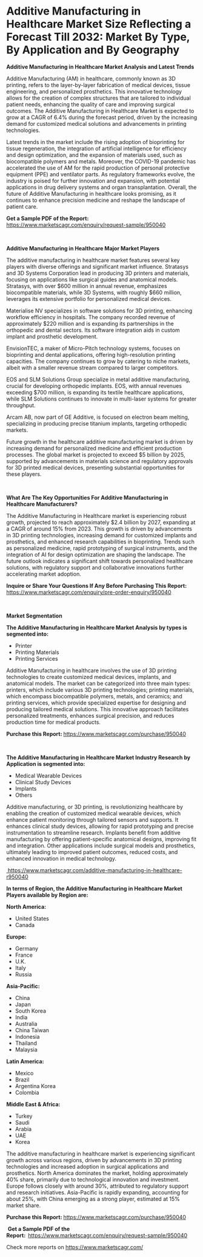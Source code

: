 <p><h1>Additive Manufacturing in Healthcare Market Size Reflecting a Forecast Till 2032: Market By Type, By Application and By Geography</h1></p><p><strong>Additive Manufacturing in Healthcare Market Analysis and Latest Trends</strong></p>
<p><p>Additive Manufacturing (AM) in healthcare, commonly known as 3D printing, refers to the layer-by-layer fabrication of medical devices, tissue engineering, and personalized prosthetics. This innovative technology allows for the creation of complex structures that are tailored to individual patient needs, enhancing the quality of care and improving surgical outcomes. The Additive Manufacturing in Healthcare Market is expected to grow at a CAGR of 6.4% during the forecast period, driven by the increasing demand for customized medical solutions and advancements in printing technologies.</p><p>Latest trends in the market include the rising adoption of bioprinting for tissue regeneration, the integration of artificial intelligence for efficiency and design optimization, and the expansion of materials used, such as biocompatible polymers and metals. Moreover, the COVID-19 pandemic has accelerated the use of AM for the rapid production of personal protective equipment (PPE) and ventilator parts. As regulatory frameworks evolve, the industry is poised for further innovation and expansion, with potential applications in drug delivery systems and organ transplantation. Overall, the future of Additive Manufacturing in healthcare looks promising, as it continues to enhance precision medicine and reshape the landscape of patient care.</p></p>
<p><strong>Get a Sample PDF of the Report:&nbsp;</strong> <a href="https://www.marketscagr.com/enquiry/request-sample/950040?utm_campaign=3249&utm_medium=2&utm_source=Github&utm_content=ia&utm_term=07032025&utm_id=additive-manufacturing-in-healthcare">https://www.marketscagr.com/enquiry/request-sample/950040</a></p>
<p>&nbsp;</p>
<p><strong>Additive Manufacturing in Healthcare Major Market Players</strong></p>
<p><p>The additive manufacturing in healthcare market features several key players with diverse offerings and significant market influence. Stratasys and 3D Systems Corporation lead in producing 3D printers and materials, focusing on applications like surgical guides and anatomical models. Stratasys, with over $600 million in annual revenue, emphasizes biocompatible materials, while 3D Systems, with roughly $660 million, leverages its extensive portfolio for personalized medical devices.</p><p>Materialise NV specializes in software solutions for 3D printing, enhancing workflow efficiency in hospitals. The company recorded revenue of approximately $220 million and is expanding its partnerships in the orthopedic and dental sectors. Its software integration aids in custom implant and prosthetic development.</p><p>EnvisionTEC, a maker of Micro-Pitch technology systems, focuses on bioprinting and dental applications, offering high-resolution printing capacities. The company continues to grow by catering to niche markets, albeit with a smaller revenue stream compared to larger competitors.</p><p>EOS and SLM Solutions Group specialize in metal additive manufacturing, crucial for developing orthopedic implants. EOS, with annual revenues exceeding $700 million, is expanding its textile healthcare applications, while SLM Solutions continues to innovate in multi-laser systems for greater throughput.</p><p>Arcam AB, now part of GE Additive, is focused on electron beam melting, specializing in producing precise titanium implants, targeting orthopedic markets. </p><p>Future growth in the healthcare additive manufacturing market is driven by increasing demand for personalized medicine and efficient production processes. The global market is projected to exceed $5 billion by 2025, supported by advancements in materials science and regulatory approvals for 3D printed medical devices, presenting substantial opportunities for these players.</p></p>
<p>&nbsp;</p>
<p><strong>What Are The Key Opportunities For Additive Manufacturing in Healthcare Manufacturers?</strong></p>
<p><p>The Additive Manufacturing in Healthcare market is experiencing robust growth, projected to reach approximately $2.4 billion by 2027, expanding at a CAGR of around 15% from 2023. This growth is driven by advancements in 3D printing technologies, increasing demand for customized implants and prosthetics, and enhanced research capabilities in bioprinting. Trends such as personalized medicine, rapid prototyping of surgical instruments, and the integration of AI for design optimization are shaping the landscape. The future outlook indicates a significant shift towards personalized healthcare solutions, with regulatory support and collaborative innovations further accelerating market adoption.</p></p>
<p><strong>Inquire or Share Your Questions If Any Before Purchasing This Report:</strong> <a href="https://www.marketscagr.com/enquiry/pre-order-enquiry/950040?utm_campaign=3249&utm_medium=2&utm_source=Github&utm_content=ia&utm_term=07032025&utm_id=additive-manufacturing-in-healthcare">https://www.marketscagr.com/enquiry/pre-order-enquiry/950040</a></p>
<p>&nbsp;</p>
<p><strong>Market Segmentation</strong></p>
<p><strong>The Additive Manufacturing in Healthcare Market Analysis by types is segmented into:</strong></p>
<p><ul><li>Printer</li><li>Printing Materials</li><li>Printing Services</li></ul></p>
<p><p>Additive Manufacturing in healthcare involves the use of 3D printing technologies to create customized medical devices, implants, and anatomical models. The market can be categorized into three main types: printers, which include various 3D printing technologies; printing materials, which encompass biocompatible polymers, metals, and ceramics; and printing services, which provide specialized expertise for designing and producing tailored medical solutions. This innovative approach facilitates personalized treatments, enhances surgical precision, and reduces production time for medical products.</p></p>
<p><strong>Purchase this Report:&nbsp;</strong><a href="https://www.marketscagr.com/purchase/950040?utm_campaign=3249&utm_medium=2&utm_source=Github&utm_content=ia&utm_term=07032025&utm_id=additive-manufacturing-in-healthcare">https://www.marketscagr.com/purchase/950040</a></p>
<p>&nbsp;</p>
<p><strong>The Additive Manufacturing in Healthcare Market Industry Research by Application is segmented into:</strong></p>
<p><ul><li>Medical Wearable Devices</li><li>Clinical Study Devices</li><li>Implants</li><li>Others</li></ul></p>
<p><p>Additive manufacturing, or 3D printing, is revolutionizing healthcare by enabling the creation of customized medical wearable devices, which enhance patient monitoring through tailored sensors and supports. It enhances clinical study devices, allowing for rapid prototyping and precise instrumentation to streamline research. Implants benefit from additive manufacturing by offering patient-specific anatomical designs, improving fit and integration. Other applications include surgical models and prosthetics, ultimately leading to improved patient outcomes, reduced costs, and enhanced innovation in medical technology.</p></p>
<p><a href="https://www.marketscagr.com/additive-manufacturing-in-healthcare-r950040?utm_campaign=3249&utm_medium=2&utm_source=Github&utm_content=ia&utm_term=07032025&utm_id=additive-manufacturing-in-healthcare">&nbsp;https://www.marketscagr.com/additive-manufacturing-in-healthcare-r950040</a></p>
<p><strong>In terms of Region, the Additive Manufacturing in Healthcare Market Players available by Region are:</strong></p>
<p>
    <p> <strong> North America: </strong>
        <ul>
            <li>United States</li>
            <li>Canada</li>
        </ul>
        </p> 
    <p> <strong> Europe: </strong>
        <ul>
            <li>Germany</li>
            <li>France</li>
            <li>U.K.</li>
            <li>Italy</li>
            <li>Russia</li>
        </ul>
        </p> 
    <p> <strong> Asia-Pacific: </strong>
        <ul>
            <li>China</li>
            <li>Japan</li>
            <li>South Korea</li>
            <li>India</li>
            <li>Australia</li>
            <li>China Taiwan</li>
            <li>Indonesia</li>
            <li>Thailand</li>
            <li>Malaysia</li>
        </ul>
        </p> 
    <p> <strong> Latin America: </strong>
        <ul>
            <li>Mexico</li>
            <li>Brazil</li>
            <li>Argentina Korea</li>
            <li>Colombia</li>
        </ul>
        </p> 
    <p> <strong> Middle East & Africa: </strong>
        <ul>
            <li>Turkey</li>
            <li>Saudi</li>
            <li>Arabia</li>
            <li>UAE</li>
            <li>Korea</li>
        </ul>
    </p>
    </p>
<p><p>The additive manufacturing in healthcare market is experiencing significant growth across various regions, driven by advancements in 3D printing technologies and increased adoption in surgical applications and prosthetics. North America dominates the market, holding approximately 40% share, primarily due to technological innovation and investment. Europe follows closely with around 30%, attributed to regulatory support and research initiatives. Asia-Pacific is rapidly expanding, accounting for about 25%, with China emerging as a strong player, estimated at 15% market share.</p></p>
<p><strong>Purchase this Report: </strong><a href="https://www.marketscagr.com/purchase/950040?utm_campaign=3249&utm_medium=2&utm_source=Github&utm_content=ia&utm_term=07032025&utm_id=additive-manufacturing-in-healthcare">https://www.marketscagr.com/purchase/950040</a></p>
<p>&nbsp;<strong>Get a Sample PDF of the Report:&nbsp;&nbsp;</strong><a href="https://www.marketscagr.com/enquiry/request-sample/950040?utm_campaign=3249&utm_medium=2&utm_source=Github&utm_content=ia&utm_term=07032025&utm_id=additive-manufacturing-in-healthcare">https://www.marketscagr.com/enquiry/request-sample/950040</a></p>
<p><strong></strong></p>
<p>Check more reports on <a href="https://www.marketscagr.com/?utm_campaign=3249&utm_medium=2&utm_source=Github&utm_content=ia&utm_term=07032025&utm_id=additive-manufacturing-in-healthcare">https://www.marketscagr.com/</a></p>